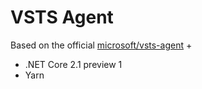 # VSTS Agent

Based on the official [microsoft/vsts-agent](https://github.com/microsoft/vsts-agent-docker/blob/master/ubuntu/16.04/docker/17.12.0-ce/standard/Dockerfile) +

* .NET Core 2.1 preview 1
* Yarn
